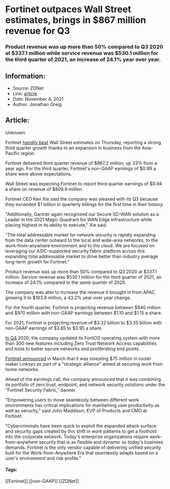 # Fortinet outpaces Wall Street estimates, brings in $867 million revenue for Q3
### Product revenue was up more than 50% compared to Q3 2020 at $337.1 million while service revenue was $530.1 million for the third quarter of 2021, an increase of 24.1% year over year.

## Information:
+ Source: ZDNet
+ Link: [article](https://www.zdnet.com/article/fortinet-outpaces-wall-street-estimates-brings-in-867-million-revenue-for-q3/)
+ Date: November 4, 2021
+ Author: Jonathan Greig


## Article:
Unknown

Fortinet [handily beat](https://investor.fortinet.com/news-releases/news-release-details/fortinet-reports-third-quarter-2021-financial-results) Wall Street estimates on Thursday, reporting a strong third quarter growth thanks to an expansion in business from the Asia-Pacific region.

Fortinet delivered third quarter revenue of $867.2 million, up 33% from a year ago. For the third quarter, Fortinet's non-GAAP earnings of $0.99 a share were above expectations. 

Wall Street was expecting Fortinet to report third quarter earnings of $0.94 a share on revenue of $809.9 million.

Fortinet CEO Ken Xie said the company was pleased with its Q3 because they exceeded $1 billion in quarterly billings for the first time in their history. 

"Additionally, Gartner again recognized our Secure SD-WAN solution as a Leader in the 2021 Magic Quadrant for WAN Edge Infrastructure while placing highest in its ability to execute," Xie said. 

"The total addressable market for network security is rapidly expanding from the data center outward to the local and wide-area networks, to the work-from-anywhere environment and to the cloud. We are focused on leveraging our ASIC-supported security fabric platform across this expanding total addressable market to drive better than industry average long-term growth for Fortinet."

Product revenue was up more than 50% compared to Q3 2020 at $337.1 million. Service revenue was $530.1 million for the third quarter of 2021, an increase of 24.1% compared to the same quarter of 2020.






The company was able to increase the revenue it brought in from APAC, growing it to $193.9 million, a 43.2% year over year change. 

For the fourth quarter, Fortinet is projecting revenue between $940 million and $970 million with non-GAAP earnings between $1.10 and $1.15 a share.  

For 2021, Fortinet is projecting revenue of $3.32 billion to $3.35 billion with non-GAAP earnings of $3.85 to $3.95 a share.

[In Q4](https://www.zdnet.com/article/fortinet-delivers-strong-q4-bolsters-fortios-with-zero-trust-network-access/) 2020, the company updated its FortiOS operating system with more than 300 new features including Zero Trust Network Access capabilities and tools to better secure networks and proliferating end points.

[Fortinet announced](https://www.zdnet.com/article/fortinet-invests-75-million-in-router-maker-linksys-with-focus-on-securing-home-office-networks/) in March that it was investing $75 million in router maker Linksys as part of a "strategic alliance" aimed at securing work from home networks.

Ahead of the earnings call, the company announced that it was combining its portfolio of zero trust, endpoint, and network security solutions under the "Fortinet Security Fabric," banner.

"Empowering users to move seamlessly between different work environments has critical implications for maintaining user productivity as well as security," said John Maddison, EVP of Products and CMO at Fortinet. 

"Cybercriminals have been quick to exploit the expanded attack surface and security gaps created by this shift in work patterns to get a foothold into the corporate network. Today's enterprise organizations require work-from-anywhere security that is as flexible and dynamic as today's business demands. Fortinet is the only vendor capable of delivering unified security built for the Work-from-Anywhere Era that seamlessly adapts based on a user's environment and risk profile."





#### Tags:
[[Fortinet]] [[non-GAAP]] [[ZDNet]]
